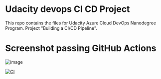 # Udacity devops CI CD Project

This repo contains the files for Udacity Azure Cloud DevOps Nanodegree Program. 
Project "Building a CI/CD Pipeline".


# Screenshot passing GitHub Actions

![image](https://user-images.githubusercontent.com/57501664/166148782-a0994ae2-6357-4f79-b936-108ab00d3df3.png)

[![CI](https://github.com/Aninhas190/udacity-devops-CI-CD/actions/workflows/pythonapp.yml/badge.svg)](https://github.com/Aninhas190/udacity-devops-CI-CD/actions/workflows/pythonapp.yml)

